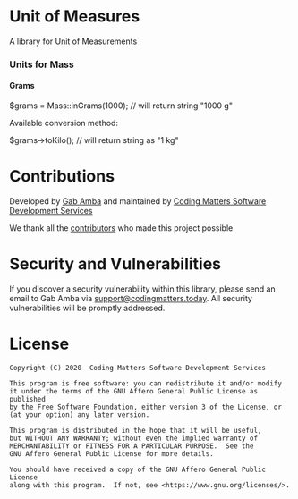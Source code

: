 # Unit of Measures
A library for Unit of Measurements

### Units for Mass
#### Grams
$grams = Mass::inGrams(1000); // will return string "1000 g"

Available conversion method:

$grams->toKilo(); // will return string as "1 kg"


# Contributions
Developed by [Gab Amba](https://github.com/gabbydgab) and maintained by [Coding Matters Software Development Services]("https://codingmatters.today")

We thank all the [contributors](https://github.com/CodingMatters/community-crisis-response-and-monitoring-system/graphs/contributors) who made this project possible.

# Security and Vulnerabilities
If you discover a security vulnerability within this library, please send an email to Gab Amba via [support@codingmatters.today](mailto:support@codingmatters.today). All security vulnerabilities will be promptly addressed. 

# License
    Copyright (C) 2020  Coding Matters Software Development Services

    This program is free software: you can redistribute it and/or modify
    it under the terms of the GNU Affero General Public License as published
    by the Free Software Foundation, either version 3 of the License, or
    (at your option) any later version.

    This program is distributed in the hope that it will be useful,
    but WITHOUT ANY WARRANTY; without even the implied warranty of
    MERCHANTABILITY or FITNESS FOR A PARTICULAR PURPOSE.  See the
    GNU Affero General Public License for more details.

    You should have received a copy of the GNU Affero General Public License
    along with this program.  If not, see <https://www.gnu.org/licenses/>.